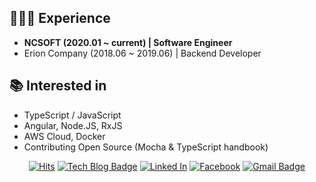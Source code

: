 ## 👩🏻‍💻 Experience
- **NCSOFT (2020.01 ~ current) | Software Engineer**
- Erion Company (2018.06 ~ 2019.06) | Backend Developer


## 📚 Interested in
- TypeScript / JavaScript
- Angular, Node.JS, RxJS
- AWS Cloud, Docker
- Contributing Open Source (Mocha & TypeScript handbook)

<div align=center>
  
[![Hits](https://hits.seeyoufarm.com/api/count/incr/badge.svg?url=https%3A%2F%2Fgithub.com%2Fseohyun0120%2Fhit-counter)](https://hits.seeyoufarm.com)
[![Tech Blog Badge](https://img.shields.io/badge/-Tech%20blog-black?style=flat-square&logo=Github&logoColor=white)](https://seohyun0120.tistory.com/)
[![Linked In](https://img.shields.io/badge/-Linked%20In-blue?style=flat-square&logo=LinkedIn&logoColor=white)](https://www.linkedin.com/in/seohyunyoon/)
[![Facebook](https://img.shields.io/badge/facebook-1877f2?style=flat-square&logo=facebook&logoColor=white)](https://www.linkedin.com/in/seohyunyoon/)
[![Gmail Badge](https://img.shields.io/badge/-Contact%20Me-d14836?style=flat-square&logo=Gmail&logoColor=white&link=mailto:sarahseohyun@gmail.com)](mailto:sarahseohyun@gmail.com)

</div>
